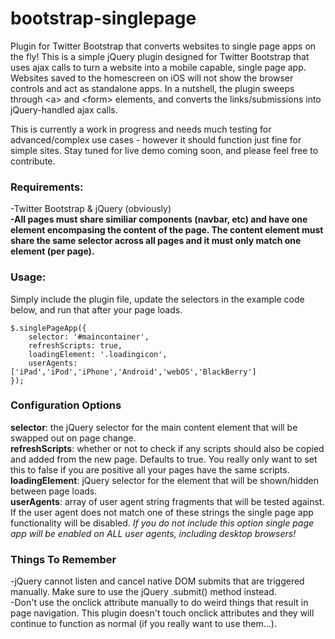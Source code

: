 bootstrap-singlepage
====================

Plugin for Twitter Bootstrap that converts websites to single page apps on the fly! This is a simple jQuery plugin designed for Twitter Bootstrap that uses ajax calls to turn a website into a mobile capable, single page app. Websites saved to the homescreen on iOS will not show the browser controls and act as standalone apps. In a nutshell, the plugin sweeps through \<a\> and \<form\> elements, and converts the links/submissions into jQuery-handled ajax calls.  
  
This is currently a work in progress and needs much testing for advanced/complex use cases - however it should function just fine for simple sites. Stay tuned for live demo coming soon, and please feel free to contribute. 

### Requirements:  
-Twitter Bootstrap & jQuery (obviously)  
**-All pages must share similiar components (navbar, etc) and have one element encompasing the content of the page. The content element must share the same selector across all pages and it must only match one element (per page).**

### Usage:

Simply include the plugin file, update the selectors in the example code below, and run that after your page loads.  

    $.singlePageApp({
        selector: '#maincontainer',
        refreshScripts: true,
        loadingElement: '.loadingicon',
        userAgents: ['iPad','iPod','iPhone','Android','webOS','BlackBerry']
    });


### Configuration Options
**selector**: the jQuery selector for the main content element that will be swapped out on page change.  
**refreshScripts**: whether or not to check if any scripts should also be copied and added from the new page. Defaults to true. You really only want to set this to false if you are positive all your pages have the same scripts.   
**loadingElement**: jQuery selector for the element that will be shown/hidden between page loads.  
**userAgents**: array of user agent string fragments that will be tested against. If the user agent does not match one of these strings the single page app functionality will be disabled. *If you do not include this option single page app will be enabled on ALL user agents, including desktop browsers!*

### Things To Remember
-jQuery cannot listen and cancel native DOM submits that are triggered manually. Make sure to use the jQuery .submit() method instead.  
-Don't use the onclick attribute manually to do weird things that result in page navigation. This plugin doesn't touch onclick attributes and they will continue to function as normal (if you really want to use them...).



